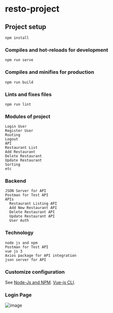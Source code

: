 # resto-project

## Project setup
```
npm install
```

### Compiles and hot-reloads for development
```
npm run serve
```

### Compiles and minifies for production
```
npm run build
```

### Lints and fixes files
```
npm run lint
```
### Modules of project 
 ```
 Login User
 Register User 
 Routing
 Logout
 API
 Restaurant List
 Add Restaurant
 Delete Restaurant
 Update Restaurant
 Sorting
 etc
 ```
 ### Backend
  ```
  JSON Server for API
  Postman for Test API
  APIs
    Restaurant Listing API
    Add New Restaurant API
    Delete Restaurant API
    Update Restaurant API
    User Auth
  ```
  ### Technology
  ```
  node js and npm
  Postman for Test API
  vue js 3
  Axios package for API integration
  json server for API
  ```
### Customize configuration
See
[Node-Js and NPM](https://nodejs.org/en/).
[Vue-js CLI](https://cli.vuejs.org/config/).


### Login Page 

![image](https://user-images.githubusercontent.com/59710234/122682438-18fb3b80-d21b-11eb-83a1-f28493c3c818.png)

